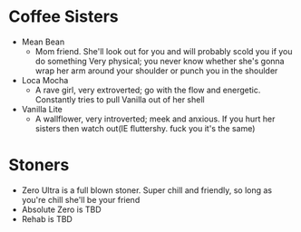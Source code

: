 # Coffee Sisters
* Mean Bean 
    * Mom friend. She'll look out for you and will probably scold you if you do something Very physical; you never know whether she's gonna       wrap her arm around your shoulder or punch you in the shoulder
* Loca Mocha 
    * A rave girl, very extroverted; go with the flow and energetic. Constantly tries to pull Vanilla out of her shell
* Vanilla Lite 
    * A wallflower, very introverted; meek and anxious. If you hurt her sisters then watch out(IE fluttershy. fuck you it's the same)
    
# Stoners
* Zero Ultra is a full blown stoner. Super chill and friendly, so long as you're chill she'll be your friend
* Absolute Zero is TBD
* Rehab is TBD

